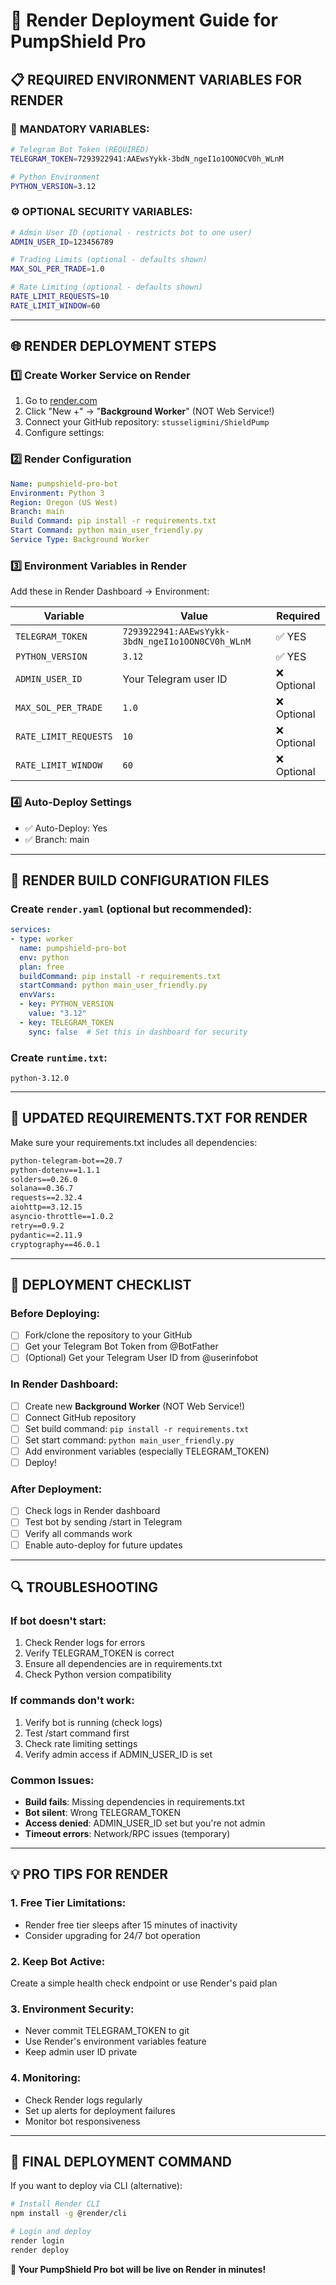 # 🚀 Render Deployment Guide for PumpShield Pro

## 📋 **REQUIRED ENVIRONMENT VARIABLES FOR RENDER**

### 🔑 **MANDATORY VARIABLES:**
```bash
# Telegram Bot Token (REQUIRED)
TELEGRAM_TOKEN=7293922941:AAEwsYykk-3bdN_ngeI1o1OON0CV0h_WLnM

# Python Environment
PYTHON_VERSION=3.12
```

### ⚙️ **OPTIONAL SECURITY VARIABLES:**
```bash
# Admin User ID (optional - restricts bot to one user)
ADMIN_USER_ID=123456789

# Trading Limits (optional - defaults shown)
MAX_SOL_PER_TRADE=1.0

# Rate Limiting (optional - defaults shown)
RATE_LIMIT_REQUESTS=10
RATE_LIMIT_WINDOW=60
```

---

## 🌐 **RENDER DEPLOYMENT STEPS**

### 1️⃣ **Create Worker Service on Render**
1. Go to [render.com](https://render.com)
2. Click "New +" → "**Background Worker**" (NOT Web Service!)
3. Connect your GitHub repository: `stusseligmini/ShieldPump`
4. Configure settings:

### 2️⃣ **Render Configuration**
```yaml
Name: pumpshield-pro-bot
Environment: Python 3
Region: Oregon (US West)
Branch: main
Build Command: pip install -r requirements.txt
Start Command: python main_user_friendly.py
Service Type: Background Worker
```

### 3️⃣ **Environment Variables in Render**
Add these in Render Dashboard → Environment:

| Variable | Value | Required |
|----------|-------|----------|
| `TELEGRAM_TOKEN` | `7293922941:AAEwsYykk-3bdN_ngeI1o1OON0CV0h_WLnM` | ✅ YES |
| `PYTHON_VERSION` | `3.12` | ✅ YES |
| `ADMIN_USER_ID` | Your Telegram user ID | ❌ Optional |
| `MAX_SOL_PER_TRADE` | `1.0` | ❌ Optional |
| `RATE_LIMIT_REQUESTS` | `10` | ❌ Optional |
| `RATE_LIMIT_WINDOW` | `60` | ❌ Optional |

### 4️⃣ **Auto-Deploy Settings**
- ✅ Auto-Deploy: Yes
- ✅ Branch: main

---

## 📝 **RENDER BUILD CONFIGURATION FILES**

### Create `render.yaml` (optional but recommended):
```yaml
services:
- type: worker
  name: pumpshield-pro-bot
  env: python
  plan: free
  buildCommand: pip install -r requirements.txt
  startCommand: python main_user_friendly.py
  envVars:
  - key: PYTHON_VERSION
    value: "3.12"
  - key: TELEGRAM_TOKEN
    sync: false  # Set this in dashboard for security
```

### Create `runtime.txt`:
```
python-3.12.0
```

---

## 🔧 **UPDATED REQUIREMENTS.TXT FOR RENDER**

Make sure your requirements.txt includes all dependencies:
```txt
python-telegram-bot==20.7
python-dotenv==1.1.1
solders==0.26.0
solana==0.36.7
requests==2.32.4
aiohttp==3.12.15
asyncio-throttle==1.0.2
retry==0.9.2
pydantic==2.11.9
cryptography==46.0.1
```

---

## 🚀 **DEPLOYMENT CHECKLIST**

### Before Deploying:
- [ ] Fork/clone the repository to your GitHub
- [ ] Get your Telegram Bot Token from @BotFather
- [ ] (Optional) Get your Telegram User ID from @userinfobot

### In Render Dashboard:
- [ ] Create new **Background Worker** (NOT Web Service!)
- [ ] Connect GitHub repository
- [ ] Set build command: `pip install -r requirements.txt`
- [ ] Set start command: `python main_user_friendly.py`
- [ ] Add environment variables (especially TELEGRAM_TOKEN)
- [ ] Deploy!

### After Deployment:
- [ ] Check logs in Render dashboard
- [ ] Test bot by sending /start in Telegram
- [ ] Verify all commands work
- [ ] Enable auto-deploy for future updates

---

## 🔍 **TROUBLESHOOTING**

### If bot doesn't start:
1. Check Render logs for errors
2. Verify TELEGRAM_TOKEN is correct
3. Ensure all dependencies are in requirements.txt
4. Check Python version compatibility

### If commands don't work:
1. Verify bot is running (check logs)
2. Test /start command first
3. Check rate limiting settings
4. Verify admin access if ADMIN_USER_ID is set

### Common Issues:
- **Build fails**: Missing dependencies in requirements.txt
- **Bot silent**: Wrong TELEGRAM_TOKEN
- **Access denied**: ADMIN_USER_ID set but you're not admin
- **Timeout errors**: Network/RPC issues (temporary)

---

## 💡 **PRO TIPS FOR RENDER**

### 1. **Free Tier Limitations:**
- Render free tier sleeps after 15 minutes of inactivity
- Consider upgrading for 24/7 bot operation

### 2. **Keep Bot Active:**
Create a simple health check endpoint or use Render's paid plan

### 3. **Environment Security:**
- Never commit TELEGRAM_TOKEN to git
- Use Render's environment variables feature
- Keep admin user ID private

### 4. **Monitoring:**
- Check Render logs regularly
- Set up alerts for deployment failures
- Monitor bot responsiveness

---

## 🎯 **FINAL DEPLOYMENT COMMAND**

If you want to deploy via CLI (alternative):
```bash
# Install Render CLI
npm install -g @render/cli

# Login and deploy
render login
render deploy
```

**🚀 Your PumpShield Pro bot will be live on Render in minutes!**